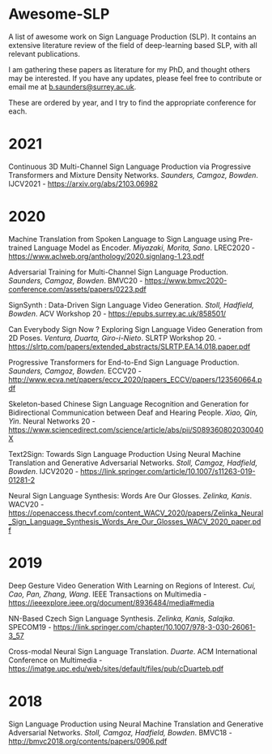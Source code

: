 # Awesome-SLP
A list of awesome work on Sign Language Production (SLP). It contains an extensive literature review of the field of deep-learning based SLP, with all relevant publications.

I am gathering these papers as literature for my PhD, and thought others may be interested. If you have any updates, please feel free to contribute or email me at b.saunders@surrey.ac.uk.

These are ordered by year, and I try to find the appropriate conference for each.

# 2021

Continuous 3D Multi-Channel Sign Language Production via Progressive Transformers and Mixture Density Networks. *Saunders, Camgoz, Bowden*. IJCV2021 -  https://arxiv.org/abs/2103.06982


# 2020

Machine Translation from Spoken Language to Sign Language using Pre-trained Language Model as Encoder. *Miyazaki, Morita, Sano*. LREC2020 - https://www.aclweb.org/anthology/2020.signlang-1.23.pdf

Adversarial Training for Multi-Channel Sign Language Production. *Saunders, Camgoz, Bowden*. BMVC20 - https://www.bmvc2020-conference.com/assets/papers/0223.pdf

SignSynth : Data-Driven Sign Language Video Generation. *Stoll, Hadfield, Bowden*. ACV Workshop 20 - https://epubs.surrey.ac.uk/858501/

Can Everybody Sign Now ? Exploring Sign Language Video Generation from 2D Poses. *Ventura, Duarta, Giro-i-Nieto*. SLRTP Workshop 20. -https://slrtp.com/papers/extended_abstracts/SLRTP.EA.14.018.paper.pdf

Progressive Transformers for End-to-End Sign Language Production. *Saunders, Camgoz, Bowden*. ECCV20 - http://www.ecva.net/papers/eccv_2020/papers_ECCV/papers/123560664.pdf

Skeleton-based Chinese Sign Language Recognition and Generation for Bidirectional Communication between Deaf and Hearing People. *Xiao, Qin, Yin*. Neural Networks 20 - https://www.sciencedirect.com/science/article/abs/pii/S089360802030040X

Text2Sign: Towards Sign Language Production Using Neural Machine Translation and Generative Adversarial Networks. *Stoll, Camgoz, Hadfield, Bowden*. IJCV2020 - https://link.springer.com/article/10.1007/s11263-019-01281-2

Neural Sign Language Synthesis: Words Are Our Glosses. *Zelinka, Kanis*. WACV20 - https://openaccess.thecvf.com/content_WACV_2020/papers/Zelinka_Neural_Sign_Language_Synthesis_Words_Are_Our_Glosses_WACV_2020_paper.pdf


# 2019

Deep Gesture Video Generation With Learning on Regions of Interest. *Cui, Cao, Pan, Zhang, Wang*. IEEE Transactions on Multimedia - https://ieeexplore.ieee.org/document/8936484/media#media

NN-Based Czech Sign Language Synthesis. *Zelinka, Kanis, Salajka*. SPECOM19 - https://link.springer.com/chapter/10.1007/978-3-030-26061-3_57

Cross-modal Neural Sign Language Translation. *Duarte*. ACM International Conference on Multimedia - https://imatge.upc.edu/web/sites/default/files/pub/cDuarteb.pdf

# 2018

Sign Language Production using Neural Machine Translation and Generative Adversarial Networks. *Stoll, Camgoz, Hadfield, Bowden*. BMVC18 - http://bmvc2018.org/contents/papers/0906.pdf

